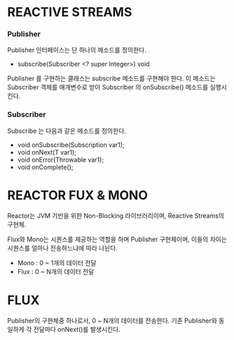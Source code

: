 REACTIVE STREAMS
=================

### Publisher
Publisher 인터페이스는 단 하나의 메소드를 정의한다. 
- subscribe(Subscriber <? super Integer>) void

Publisher 를 구현하는 클래스는 subscribe 메소드를 구현해야 한다. 이 메소드는 Subscriber 객체를 매개변수로 받아 Subscriber 의 onSubscribe() 메소드를 실행시킨다.

### Subscriber 
Subscribe 는 다음과 같은 메소드를 정의한다.
- void onSubscribe(Subscription var1);
- void onNext(T var1);
- void onError(Throwable var1);
- void onComplete();

REACTOR FUX & MONO
==================
Reactor는 JVM 기반을 위한 Non-Blocking 라이브러리이며, Reactive Streams의 구현체. 

Flux와 Mono는 시퀀스를 제공하는 역할을 하며 Publisher 구현체이며, 이들의 차이는 시퀀스를 얼마나 전송하느냐에 따라 나뉜다.

- Mono : 0 ~ 1개의 데이터 전달
- Flux : 0 ~ N개의 데이터 전달

FLUX
====
Publisher의 구현체중 하나로서, 0 ~ N개의 데이터를 전송한다. 기존 Publisher와 동일하게 각 전달마다 onNext()를 발생시킨다. 
